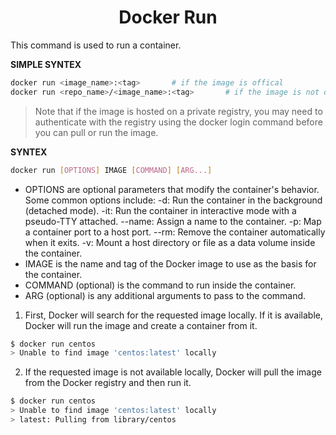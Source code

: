 <h1 align="center"> Docker Run </h1>

This command is used to run a container.

**SIMPLE SYNTEX**
```bash
docker run <image_name>:<tag>       # if the image is offical
docker run <repo_name>/<image_name>:<tag>       # if the image is not official
```

> Note that if the image is hosted on a private registry, you may need to authenticate with the registry using the docker login command before you can pull or run the image.

**SYNTEX**
```bash
docker run [OPTIONS] IMAGE [COMMAND] [ARG...]
```

- OPTIONS are optional parameters that modify the container's behavior. Some common options include:
    -d: Run the container in the background (detached mode).
    -it: Run the container in interactive mode with a pseudo-TTY attached.
    --name: Assign a name to the container.
    -p: Map a container port to a host port.
    --rm: Remove the container automatically when it exits.
    -v: Mount a host directory or file as a data volume inside the container.
- IMAGE is the name and tag of the Docker image to use as the basis for the container.
- COMMAND (optional) is the command to run inside the container.
- ARG (optional) is any additional arguments to pass to the command.



1. First, Docker will search for the requested image locally. If it is available, Docker will run the image and create a container from it.

```bash
$ docker run centos
> Unable to find image 'centos:latest' locally
```
2. If the requested image is not available locally, Docker will pull the image from the Docker registry and then run it.

```bash
$ docker run centos
> Unable to find image 'centos:latest' locally
> latest: Pulling from library/centos
```